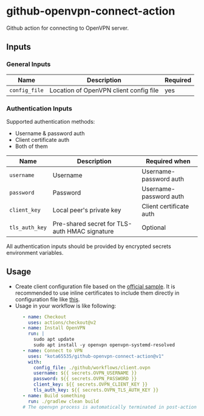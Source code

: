 # github-openvpn-connect-action

Github action for connecting to OpenVPN server.

## Inputs

### General Inputs
| Name | Description | Required |
| --- | --- | --- | 
| `config_file` | Location of OpenVPN client config file | yes |

### Authentication Inputs

Supported authentication methods:
- Username & password auth
- Client certificate auth
- Both of them

| Name | Description | Required when | 
| --- | --- | --- | 
| `username` | Username | Username-password auth |
| `password` | Password | Username-password auth |
| `client_key` | Local peer's private key | Client certificate auth |
| `tls_auth_key` | Pre-shared secret for TLS-auth HMAC signature | Optional |

All authentication inputs should be provided by encrypted secrets environment variables.

## Usage 

- Create client configuration file based on the [official sample](https://github.com/OpenVPN/openvpn/blob/master/sample/sample-config-files/client.conf).
  It is recommended to use inline certificates to include them directly in configuration file like [this](https://github.com/kota65535/github-openvpn-connect-action/tree/master/.github/workflows/client.ovpn).
- Usage in your workflow is like following:
```yaml
      - name: Checkout
        uses: actions/checkout@v2
      - name: Install OpenVPN
        run: |
          sudo apt update
          sudo apt install -y openvpn openvpn-systemd-resolved
      - name: Connect to VPN
        uses: "kota65535/github-openvpn-connect-action@v1"
        with:
          config_file: ./github/workflows/client.ovpn
          username: ${{ secrets.OVPN_USERNAME }}
          password: ${{ secrets.OVPN_PASSWORD }}
          client_key: ${{ secrets.OVPN_CLIENT_KEY }}
          tls_auth_key: ${{ secrets.OVPN_TLS_AUTH_KEY }}
      - name: Build something
        run: ./gradlew clean build
      # The openvpn process is automatically terminated in post-action phase
```

